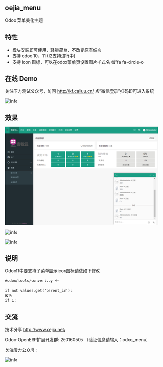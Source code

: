 ## oejia_menu
Odoo 菜单美化主题

## 特性
- 模块安装即可使用，轻量简单，不改变原有结构
- 支持 odoo 10、11 (12支持进行中)
- 支持 icon 图标，可以在odoo菜单页设置图片样式名 如“fa fa-circle-o


## 在线 Demo

关注下方测试公众号，访问 http://kf.calluu.cn/ 点“微信登录”扫码即可进入系统

![info](http://oejia.net/files/201811/23151148085.jpeg)


## 效果

![info](https://github.com/JoneXiong/oejia_menu/raw/master/static/description/3.png)

![info](https://github.com/JoneXiong/oejia_menu/raw/master/static/description/1.png)

![info](https://github.com/JoneXiong/oejia_menu/raw/master/static/description/2.png)


## 说明
Odoo11中要支持子菜单显示icon图标请做如下修改
```
#odoo/tools/convert.py 中

if not values.get('parent_id'):
改为
if 1:
```

## 交流

技术分享 http://www.oejia.net/

Odoo-OpenERP扩展开发群: 260160505 （验证信息请输入：odoo_menu）

关注官方公众号：

![info](http://oejia.net/static/img/oejia_gzh.jpg)

